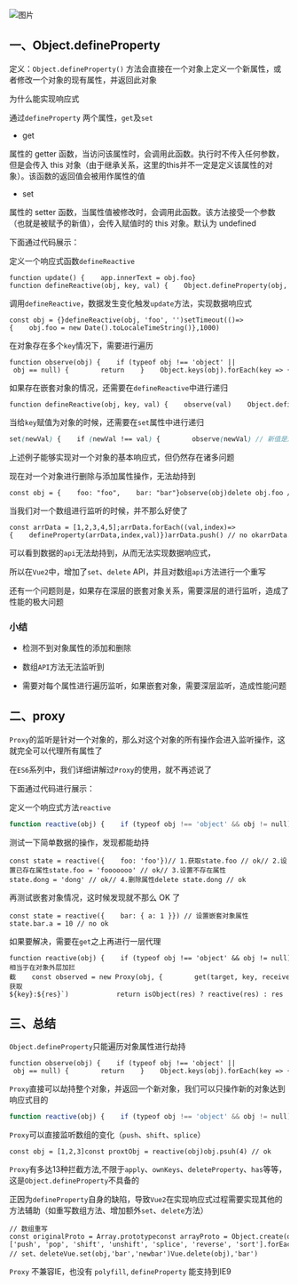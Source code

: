 ![图片](https://img-blog.csdnimg.cn/img_convert/31dd0b842dc42c4da1fc26b146cee924.png)

## 一、Object.defineProperty

定义：`Object.defineProperty()` 方法会直接在一个对象上定义一个新属性，或者修改一个对象的现有属性，并返回此对象

为什么能实现响应式

通过`defineProperty` 两个属性，`get`及`set`

-   get
    

属性的 getter 函数，当访问该属性时，会调用此函数。执行时不传入任何参数，但是会传入 this 对象（由于继承关系，这里的this并不一定是定义该属性的对象）。该函数的返回值会被用作属性的值

-   set
    

属性的 setter 函数，当属性值被修改时，会调用此函数。该方法接受一个参数（也就是被赋予的新值），会传入赋值时的 this 对象。默认为 undefined

下面通过代码展示：

定义一个响应式函数`defineReactive`

```cobol
function update() {    app.innerText = obj.foo} function defineReactive(obj, key, val) {    Object.defineProperty(obj, key, {        get() {            console.log(`get ${key}:${val}`);            return val        },        set(newVal) {            if (newVal !== val) {                val = newVal                update()            }        }    })}
```

调用`defineReactive`，数据发生变化触发`update`方法，实现数据响应式

```cobol
const obj = {}defineReactive(obj, 'foo', '')setTimeout(()=>{    obj.foo = new Date().toLocaleTimeString()},1000)
```

在对象存在多个`key`情况下，需要进行遍历

```cobol
function observe(obj) {    if (typeof obj !== 'object' || obj == null) {        return    }    Object.keys(obj).forEach(key => {        defineReactive(obj, key, obj[key])    })}
```

如果存在嵌套对象的情况，还需要在`defineReactive`中进行递归

```cobol
function defineReactive(obj, key, val) {    observe(val)    Object.defineProperty(obj, key, {        get() {            console.log(`get ${key}:${val}`);            return val        },        set(newVal) {            if (newVal !== val) {                val = newVal                update()            }        }    })}
```

当给`key`赋值为对象的时候，还需要在`set`属性中进行递归

```scss
set(newVal) {    if (newVal !== val) {        observe(newVal) // 新值是对象的情况        notifyUpdate()    }}
```

上述例子能够实现对一个对象的基本响应式，但仍然存在诸多问题

现在对一个对象进行删除与添加属性操作，无法劫持到

```cobol
const obj = {    foo: "foo",    bar: "bar"}observe(obj)delete obj.foo // no okobj.jar = 'xxx' // no ok
```

当我们对一个数组进行监听的时候，并不那么好使了

```cobol
const arrData = [1,2,3,4,5];arrData.forEach((val,index)=>{    defineProperty(arrData,index,val)})arrData.push() // no okarrData.pop()  // no okarrDate[0] = 99 // ok
```

可以看到数据的`api`无法劫持到，从而无法实现数据响应式，

所以在`Vue2`中，增加了`set`、`delete` API，并且对数组`api`方法进行一个重写

还有一个问题则是，如果存在深层的嵌套对象关系，需要深层的进行监听，造成了性能的极大问题

### 小结

-   检测不到对象属性的添加和删除
    
-   数组`API`方法无法监听到
    
-   需要对每个属性进行遍历监听，如果嵌套对象，需要深层监听，造成性能问题
    

## 二、proxy

`Proxy`的监听是针对一个对象的，那么对这个对象的所有操作会进入监听操作，这就完全可以代理所有属性了

在`ES6`系列中，我们详细讲解过`Proxy`的使用，就不再述说了

下面通过代码进行展示：

定义一个响应式方法`reactive`

```javascript
function reactive(obj) {    if (typeof obj !== 'object' && obj != null) {        return obj    }    // Proxy相当于在对象外层加拦截    const observed = new Proxy(obj, {        get(target, key, receiver) {            const res = Reflect.get(target, key, receiver)            console.log(`获取${key}:${res}`)            return res        },        set(target, key, value, receiver) {            const res = Reflect.set(target, key, value, receiver)            console.log(`设置${key}:${value}`)            return res        },        deleteProperty(target, key) {            const res = Reflect.deleteProperty(target, key)            console.log(`删除${key}:${res}`)            return res        }    })    return observed}
```

测试一下简单数据的操作，发现都能劫持

```cobol
const state = reactive({    foo: 'foo'})// 1.获取state.foo // ok// 2.设置已存在属性state.foo = 'fooooooo' // ok// 3.设置不存在属性state.dong = 'dong' // ok// 4.删除属性delete state.dong // ok
```

再测试嵌套对象情况，这时候发现就不那么 OK 了

```cobol
const state = reactive({    bar: { a: 1 }}) // 设置嵌套对象属性state.bar.a = 10 // no ok
```

如果要解决，需要在`get`之上再进行一层代理

```cobol
function reactive(obj) {    if (typeof obj !== 'object' && obj != null) {        return obj    }    // Proxy相当于在对象外层加拦截    const observed = new Proxy(obj, {        get(target, key, receiver) {            const res = Reflect.get(target, key, receiver)            console.log(`获取${key}:${res}`)            return isObject(res) ? reactive(res) : res        },    return observed}
```

## 三、总结

`Object.defineProperty`只能遍历对象属性进行劫持

```cobol
function observe(obj) {    if (typeof obj !== 'object' || obj == null) {        return    }    Object.keys(obj).forEach(key => {        defineReactive(obj, key, obj[key])    })}
```

`Proxy`直接可以劫持整个对象，并返回一个新对象，我们可以只操作新的对象达到响应式目的

```javascript
function reactive(obj) {    if (typeof obj !== 'object' && obj != null) {        return obj    }    // Proxy相当于在对象外层加拦截    const observed = new Proxy(obj, {        get(target, key, receiver) {            const res = Reflect.get(target, key, receiver)            console.log(`获取${key}:${res}`)            return res        },        set(target, key, value, receiver) {            const res = Reflect.set(target, key, value, receiver)            console.log(`设置${key}:${value}`)            return res        },        deleteProperty(target, key) {            const res = Reflect.deleteProperty(target, key)            console.log(`删除${key}:${res}`)            return res        }    })    return observed}
```

`Proxy`可以直接监听数组的变化（`push`、`shift`、`splice`）

```cobol
const obj = [1,2,3]const proxtObj = reactive(obj)obj.psuh(4) // ok
```

`Proxy`有多达13种拦截方法,不限于`apply`、`ownKeys`、`deleteProperty`、`has`等等，这是`Object.defineProperty`不具备的

正因为`defineProperty`自身的缺陷，导致`Vue2`在实现响应式过程需要实现其他的方法辅助（如重写数组方法、增加额外`set`、`delete`方法）

```cobol
// 数组重写const originalProto = Array.prototypeconst arrayProto = Object.create(originalProto)['push', 'pop', 'shift', 'unshift', 'splice', 'reverse', 'sort'].forEach(method => {  arrayProto[method] = function () {    originalProto[method].apply(this.arguments)    dep.notice()  }}); // set、deleteVue.set(obj,'bar','newbar')Vue.delete(obj),'bar')
```

`Proxy` 不兼容IE，也没有 `polyfill`, `defineProperty` 能支持到IE9